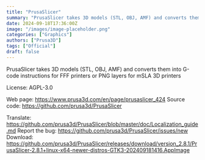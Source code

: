 ```yaml
---
title: "PrusaSlicer"
summary: "PrusaSlicer takes 3D models (STL, OBJ, AMF) and converts them into G-code instructions for FFF printers or PNG layers for mSLA 3D printers"
date: 2024-09-18T17:36:00Z
image: "/images/image-placeholder.png"
categories: ["Graphics"]
authors: ["Prusa3D"]
tags: ["Official"]
draft: false
---
```


PrusaSlicer takes 3D models (STL, OBJ, AMF) and converts them into G-code instructions for FFF printers or PNG layers for mSLA 3D printers

License: AGPL-3.0

Web page: <https://www.prusa3d.com/en/page/prusaslicer_424>
Source code: <https://github.com/prusa3d/PrusaSlicer>

Translate: <https://github.com/prusa3d/PrusaSlicer/blob/master/doc/Localization_guide.md>
Report the bug: <https://github.com/prusa3d/PrusaSlicer/issues/new>
Download: <https://github.com/prusa3d/PrusaSlicer/releases/download/version_2.8.1/PrusaSlicer-2.8.1+linux-x64-newer-distros-GTK3-202409181416.AppImage>
